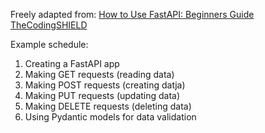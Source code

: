 
Freely adapted from:
[How to Use FastAPI: Beginners Guide TheCodingSHIELD](https://www.youtube.com/watch?v=dRkeJOObNWI)

Example schedule:
1. Creating a FastAPI app
2. Making GET requests (reading data)
3. Making POST requests (creating datja)
4. Making PUT requests (updating data)
5. Making DELETE requests (deleting data)
6. Using Pydantic models for data validation